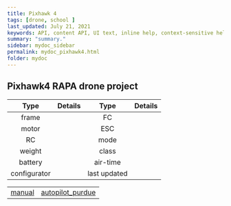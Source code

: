 ```yaml
---
title: Pixhawk 4
tags: [drone, school ]
last_updated: July 21, 2021
keywords: API, content API, UI text, inline help, context-sensitive help, popovers, tooltips
summary: "summary."
sidebar: mydoc_sidebar
permalink: mydoc_pixhawk4.html
folder: mydoc
---
```


## Pixhawk4 RAPA drone project


| Type  | Details | Type  | Details |
| :---: | ---  | :---: | ---  |
| frame |  | FC |  |
| motor |  | ESC |  |
| RC  |  | mode |  |
| weight |  | class |  |
| battery |  | air-time |  |
| configurator |  |  last updated |   |



|  |  |
| --- | --- |
| [manual](pixhawk-user-manual.pdf) | [autopilot_purdue](autopilot.pdf) |